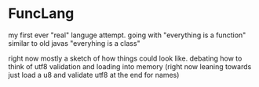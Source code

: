 # FuncLang
my first ever "real" languge attempt. going with "everything is a function" similar to old javas "everyhing is a class" 

right now mostly a sketch of how things could look like. debating how to think of utf8 validation and loading into memory (right now leaning towards just load a u8 and validate utf8 at the end for names)